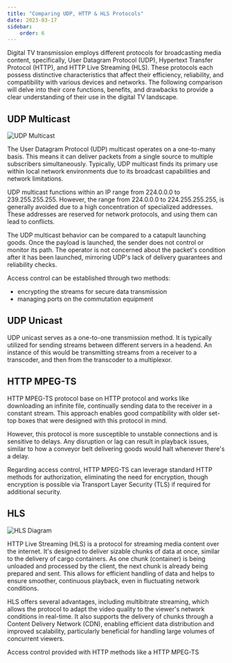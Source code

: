 ```yaml
---
title: "Comparing UDP, HTTP & HLS Protocols"
date: 2023-03-17
sidebar:
    order: 6
---
```


Digital TV transmission employs different protocols for broadcasting media content, specifically, User Datagram Protocol (UDP), Hypertext Transfer Protocol (HTTP), and HTTP Live Streaming (HLS). These protocols each possess distinctive characteristics that affect their efficiency, reliability, and compatibility with various devices and networks. The following comparison will delve into their core functions, benefits, and drawbacks to provide a clear understanding of their use in the digital TV landscape.

## UDP Multicast

![UDP Multicast](https://cdn.cesbo.com/help/astra/delivery/udp.svg)

The User Datagram Protocol (UDP) multicast operates on a one-to-many basis. This means it can deliver packets from a single source to multiple subscribers simultaneously. Typically, UDP multicast finds its primary use within local network environments due to its broadcast capabilities and network limitations.

UDP multicast functions within an IP range from 224.0.0.0 to 239.255.255.255. However, the range from 224.0.0.0 to 224.255.255.255, is generally avoided due to a high concentration of specialized addresses. These addresses are reserved for network protocols, and using them can lead to conflicts.

The UDP multicast behavior can be compared to a catapult launching goods. Once the payload is launched, the sender does not control or monitor its path. The operator is not concerned about the packet's condition after it has been launched, mirroring UDP's lack of delivery guarantees and reliability checks.

Access control can be established through two methods:

- encrypting the streams for secure data transmission
- managing ports on the commutation equipment

## UDP Unicast

UDP unicast serves as a one-to-one transmission method. It is typically utilized for sending streams between different servers in a headend. An instance of this would be transmitting streams from a receiver to a transcoder, and then from the transcoder to a multiplexor.

## HTTP MPEG-TS

HTTP MPEG-TS protocol base on HTTP protocol and works like downloading an infinite file, continually sending data to the receiver in a constant stream. This approach enables good compatibility with older set-top boxes that were designed with this protocol in mind.

However, this protocol is more susceptible to unstable connections and is sensitive to delays. Any disruption or lag can result in playback issues, similar to how a conveyor belt delivering goods would halt whenever there's a delay.

Regarding access control, HTTP MPEG-TS can leverage standard HTTP methods for authorization, eliminating the need for encryption, though encryption is possible via Transport Layer Security (TLS) if required for additional security.

## HLS

![HLS Diagram](https://cdn.cesbo.com/help/astra/delivery/http-hls/hls-segmenter/diagram.svg)

HTTP Live Streaming (HLS) is a protocol for streaming media content over the internet. It's designed to deliver sizable chunks of data at once, similar to the delivery of cargo containers. As one chunk (container) is being unloaded and processed by the client, the next chunk is already being prepared and sent. This allows for efficient handling of data and helps to ensure smoother, continuous playback, even in fluctuating network conditions.

HLS offers several advantages, including multibitrate streaming, which allows the protocol to adapt the video quality to the viewer's network conditions in real-time. It also supports the delivery of chunks through a Content Delivery Network (CDN), enabling efficient data distribution and improved scalability, particularly beneficial for handling large volumes of concurrent viewers.

Access control provided with HTTP methods like a HTTP MPEG-TS
